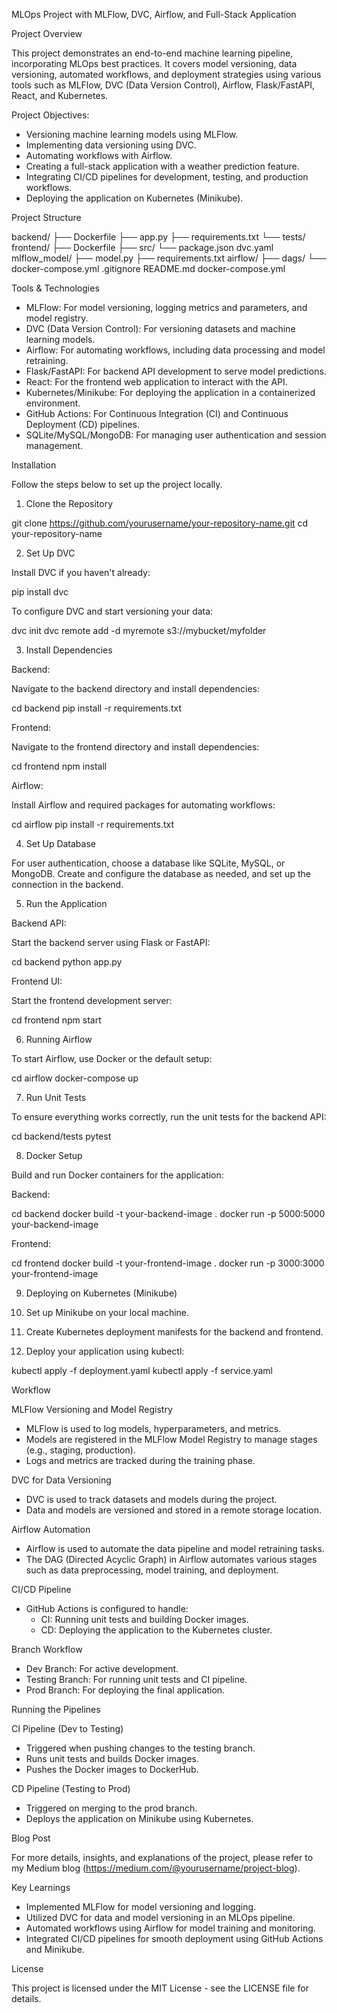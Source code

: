 MLOps Project with MLFlow, DVC, Airflow, and Full-Stack Application

Project Overview

This project demonstrates an end-to-end machine learning pipeline, incorporating MLOps best practices. It covers model versioning, data versioning, automated workflows, and deployment strategies using various tools such as MLFlow, DVC (Data Version Control), Airflow, Flask/FastAPI, React, and Kubernetes.

Project Objectives:
- Versioning machine learning models using MLFlow.
- Implementing data versioning using DVC.
- Automating workflows with Airflow.
- Creating a full-stack application with a weather prediction feature.
- Integrating CI/CD pipelines for development, testing, and production workflows.
- Deploying the application on Kubernetes (Minikube).

Project Structure

backend/
    ├── Dockerfile
    ├── app.py
    ├── requirements.txt
    └── tests/
frontend/
    ├── Dockerfile
    ├── src/
    └── package.json
dvc.yaml
mlflow_model/
    ├── model.py
    ├── requirements.txt
airflow/
    ├── dags/
    └── docker-compose.yml
.gitignore
README.md
docker-compose.yml

Tools & Technologies

- MLFlow: For model versioning, logging metrics and parameters, and model registry.
- DVC (Data Version Control): For versioning datasets and machine learning models.
- Airflow: For automating workflows, including data processing and model retraining.
- Flask/FastAPI: For backend API development to serve model predictions.
- React: For the frontend web application to interact with the API.
- Kubernetes/Minikube: For deploying the application in a containerized environment.
- GitHub Actions: For Continuous Integration (CI) and Continuous Deployment (CD) pipelines.
- SQLite/MySQL/MongoDB: For managing user authentication and session management.

Installation

Follow the steps below to set up the project locally.

1. Clone the Repository

git clone https://github.com/yourusername/your-repository-name.git
cd your-repository-name

2. Set Up DVC

Install DVC if you haven't already:

pip install dvc

To configure DVC and start versioning your data:

dvc init
dvc remote add -d myremote s3://mybucket/myfolder

3. Install Dependencies

Backend:

Navigate to the backend directory and install dependencies:

cd backend
pip install -r requirements.txt

Frontend:

Navigate to the frontend directory and install dependencies:

cd frontend
npm install

Airflow:

Install Airflow and required packages for automating workflows:

cd airflow
pip install -r requirements.txt

4. Set Up Database

For user authentication, choose a database like SQLite, MySQL, or MongoDB. Create and configure the database as needed, and set up the connection in the backend.

5. Run the Application

Backend API:

Start the backend server using Flask or FastAPI:

cd backend
python app.py

Frontend UI:

Start the frontend development server:

cd frontend
npm start

6. Running Airflow

To start Airflow, use Docker or the default setup:

cd airflow
docker-compose up

7. Run Unit Tests

To ensure everything works correctly, run the unit tests for the backend API:

cd backend/tests
pytest

8. Docker Setup

Build and run Docker containers for the application:

Backend:

cd backend
docker build -t your-backend-image .
docker run -p 5000:5000 your-backend-image

Frontend:

cd frontend
docker build -t your-frontend-image .
docker run -p 3000:3000 your-frontend-image

9. Deploying on Kubernetes (Minikube)

1. Set up Minikube on your local machine.
2. Create Kubernetes deployment manifests for the backend and frontend.
3. Deploy your application using kubectl:

kubectl apply -f deployment.yaml
kubectl apply -f service.yaml

Workflow

MLFlow Versioning and Model Registry
- MLFlow is used to log models, hyperparameters, and metrics.
- Models are registered in the MLFlow Model Registry to manage stages (e.g., staging, production).
- Logs and metrics are tracked during the training phase.

DVC for Data Versioning
- DVC is used to track datasets and models during the project.
- Data and models are versioned and stored in a remote storage location.

Airflow Automation
- Airflow is used to automate the data pipeline and model retraining tasks.
- The DAG (Directed Acyclic Graph) in Airflow automates various stages such as data preprocessing, model training, and deployment.

CI/CD Pipeline
- GitHub Actions is configured to handle:
  - CI: Running unit tests and building Docker images.
  - CD: Deploying the application to the Kubernetes cluster.

Branch Workflow
- Dev Branch: For active development.
- Testing Branch: For running unit tests and CI pipeline.
- Prod Branch: For deploying the final application.

Running the Pipelines

CI Pipeline (Dev to Testing)
- Triggered when pushing changes to the testing branch.
- Runs unit tests and builds Docker images.
- Pushes the Docker images to DockerHub.

CD Pipeline (Testing to Prod)
- Triggered on merging to the prod branch.
- Deploys the application on Minikube using Kubernetes.

Blog Post

For more details, insights, and explanations of the project, please refer to my Medium blog (https://medium.com/@yourusername/project-blog).

Key Learnings

- Implemented MLFlow for model versioning and logging.
- Utilized DVC for data and model versioning in an MLOps pipeline.
- Automated workflows using Airflow for model training and monitoring.
- Integrated CI/CD pipelines for smooth deployment using GitHub Actions and Minikube.

License

This project is licensed under the MIT License - see the LICENSE file for details.
